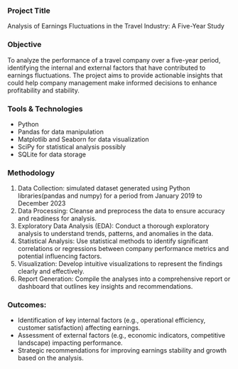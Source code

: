 ### Project Title
Analysis of Earnings Fluctuations in the Travel Industry: A Five-Year Study

### Objective
To analyze the performance of a travel company over a five-year period, identifying the internal and external factors that have contributed to earnings fluctuations. The project aims to provide actionable insights that could help company management make informed decisions to enhance profitability and stability.

### Tools & Technologies
* Python
* Pandas for data manipulation
* Matplotlib and Seaborn for data visualization
* SciPy for statistical analysis possibly
* SQLite for data storage

### Methodology
1. Data Collection: simulated dataset generated using Python libraries(pandas and numpy) for a period from January 2019 to December 2023
2. Data Processing: Cleanse and preprocess the data to ensure accuracy and readiness for analysis.
3. Exploratory Data Analysis (EDA): Conduct a thorough exploratory analysis to understand trends, patterns, and anomalies in the data.
4. Statistical Analysis: Use statistical methods to identify significant correlations or regressions between company performance metrics and potential influencing factors.
5. Visualization: Develop intuitive visualizations to represent the findings clearly and effectively.
6. Report Generation: Compile the analyses into a comprehensive report or dashboard that outlines key insights and recommendations.

### Outcomes: 
* Identification of key internal factors (e.g., operational efficiency, customer satisfaction) affecting earnings.
* Assessment of external factors (e.g., economic indicators, competitive landscape) impacting performance.
* Strategic recommendations for improving earnings stability and growth based on the analysis.


